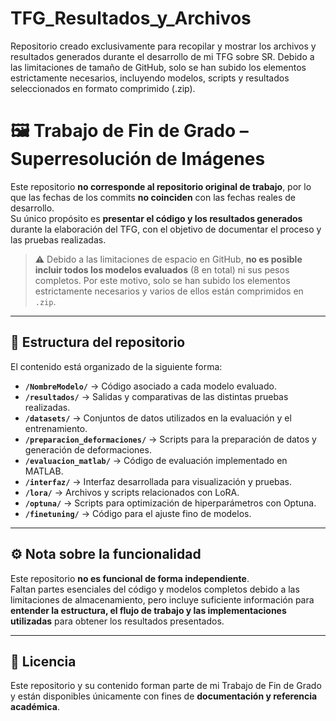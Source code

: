 # TFG_Resultados_y_Archivos
Repositorio creado exclusivamente para recopilar y mostrar los archivos y resultados generados durante el desarrollo de mi TFG sobre SR. Debido a las limitaciones de tamaño de GitHub, solo se han subido los elementos estrictamente necesarios, incluyendo modelos, scripts y resultados seleccionados en formato comprimido (.zip).

# 🖼️ Trabajo de Fin de Grado – Superresolución de Imágenes

Este repositorio **no corresponde al repositorio original de trabajo**, por lo que las fechas de los commits **no coinciden** con las fechas reales de desarrollo.  
Su único propósito es **presentar el código y los resultados generados** durante la elaboración del TFG, con el objetivo de documentar el proceso y las pruebas realizadas.

> ⚠️ Debido a las limitaciones de espacio en GitHub, **no es posible incluir todos los modelos evaluados** (8 en total) ni sus pesos completos. Por este motivo, solo se han subido los elementos estrictamente necesarios y varios de ellos están comprimidos en `.zip`.

---

## 📁 Estructura del repositorio

El contenido está organizado de la siguiente forma:

- **`/NombreModelo/`** → Código asociado a cada modelo evaluado.  
- **`/resultados/`** → Salidas y comparativas de las distintas pruebas realizadas.  
- **`/datasets/`** → Conjuntos de datos utilizados en la evaluación y el entrenamiento.  
- **`/preparacion_deformaciones/`** → Scripts para la preparación de datos y generación de deformaciones.  
- **`/evaluacion_matlab/`** → Código de evaluación implementado en MATLAB.  
- **`/interfaz/`** → Interfaz desarrollada para visualización y pruebas.  
- **`/lora/`** → Archivos y scripts relacionados con LoRA.  
- **`/optuna/`** → Scripts para optimización de hiperparámetros con Optuna.  
- **`/finetuning/`** → Código para el ajuste fino de modelos.

---

## ⚙️ Nota sobre la funcionalidad

Este repositorio **no es funcional de forma independiente**.  
Faltan partes esenciales del código y modelos completos debido a las limitaciones de almacenamiento, pero incluye suficiente información para **entender la estructura, el flujo de trabajo y las implementaciones utilizadas** para obtener los resultados presentados.

---

## 📜 Licencia

Este repositorio y su contenido forman parte de mi Trabajo de Fin de Grado y están disponibles únicamente con fines de **documentación y referencia académica**.
